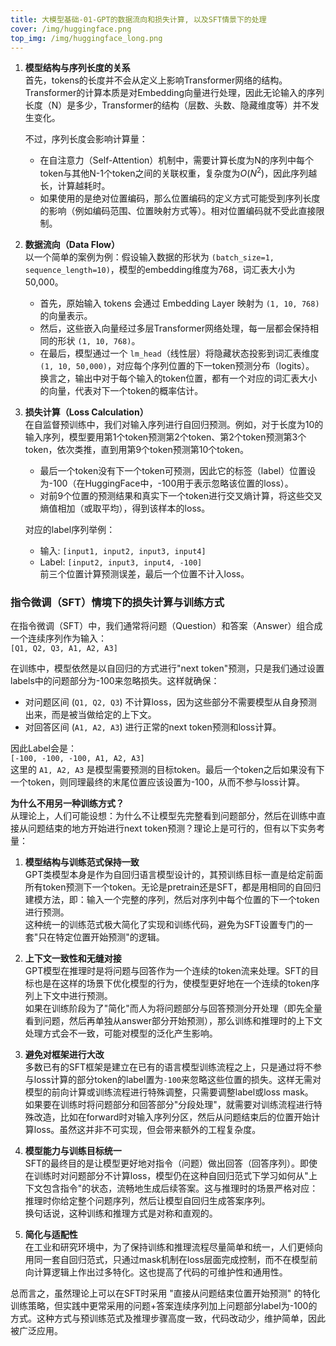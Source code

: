 ```yaml
---
title: 大模型基础-01-GPT的数据流向和损失计算, 以及SFT情景下的处理
cover: /img/huggingface.png
top_img: /img/huggingface_long.png
---
```


1. **模型结构与序列长度的关系**  
    首先，tokens的长度并不会从定义上影响Transformer网络的结构。Transformer的计算本质是对Embedding向量进行处理，因此无论输入的序列长度（N）是多少，Transformer的结构（层数、头数、隐藏维度等）并不发生变化。
    
    不过，序列长度会影响计算量：
    
    - 在自注意力（Self-Attention）机制中，需要计算长度为N的序列中每个token与其他N-1个token之间的关联权重，复杂度为$O(N^2)$，因此序列越长，计算越耗时。
    - 如果使用的是绝对位置编码，那么位置编码的定义方式可能受到序列长度的影响（例如编码范围、位置映射方式等）。相对位置编码就不受此直接限制。

2. **数据流向（Data Flow）**  
    以一个简单的案例为例：假设输入数据的形状为 `(batch_size=1, sequence_length=10)`，模型的embedding维度为768，词汇表大小为50,000。
    
    - 首先，原始输入 tokens 会通过 Embedding Layer 映射为 `(1, 10, 768)` 的向量表示。
    - 然后，这些嵌入向量经过多层Transformer网络处理，每一层都会保持相同的形状 `(1, 10, 768)`。
    - 在最后，模型通过一个 `lm_head`（线性层）将隐藏状态投影到词汇表维度 `(1, 10, 50,000)`，对应每个序列位置的下一token预测分布（logits）。  
        换言之，输出中对于每个输入的token位置，都有一个对应的词汇表大小的向量，代表对下一个token的概率估计。

3. **损失计算（Loss Calculation）**  
    在自监督预训练中，我们对输入序列进行自回归预测。例如，对于长度为10的输入序列，模型要用第1个token预测第2个token、第2个token预测第3个token，依次类推，直到用第9个token预测第10个token。
    
    - 最后一个token没有下一个token可预测，因此它的标签（label）位置设为-100（在HuggingFace中，-100用于表示忽略该位置的loss）。
    - 对前9个位置的预测结果和真实下一个token进行交叉熵计算，将这些交叉熵值相加（或取平均），得到该样本的loss。
    
    对应的label序列举例：
    
    - 输入: `[input1, input2, input3, input4]`
    - Label: `[input2, input3, input4, -100]`  
        前三个位置计算预测误差，最后一个位置不计入loss。

### 指令微调（SFT）情境下的损失计算与训练方式

在指令微调（SFT）中，我们通常将问题（Question）和答案（Answer）组合成一个连续序列作为输入：  
`[Q1, Q2, Q3, A1, A2, A3]`

在训练中，模型依然是以自回归的方式进行"next token"预测，只是我们通过设置labels中的问题部分为-100来忽略损失。这样就确保：

- 对问题区间 (`Q1, Q2, Q3`) 不计算loss，因为这些部分不需要模型从自身预测出来，而是被当做给定的上下文。
- 对回答区间 (`A1, A2, A3`) 进行正常的next token预测和loss计算。

因此Label会是：  
`[-100, -100, -100, A1, A2, A3]`  
这里的 `A1, A2, A3` 是模型需要预测的目标token。最后一个token之后如果没有下一个token，则同理最终的末尾位置应该设置为-100，从而不参与loss计算。

**为什么不用另一种训练方式？**  
从理论上，人们可能设想：为什么不让模型先完整看到问题部分，然后在训练中直接从问题结束的地方开始进行next token预测？理论上是可行的，但有以下实务考量：

1. **模型结构与训练范式保持一致**  
    GPT类模型本身是作为自回归语言模型设计的，其预训练目标一直是给定前面所有token预测下一个token。无论是pretrain还是SFT，都是用相同的自回归建模方法，即：输入一个完整的序列，然后对序列中每个位置的下一个token进行预测。  
    这种统一的训练范式极大简化了实现和训练代码，避免为SFT设置专门的一套"只在特定位置开始预测"的逻辑。
    
2. **上下文一致性和无缝对接**  
    GPT模型在推理时是将问题与回答作为一个连续的token流来处理。SFT的目标也是在这样的场景下优化模型的行为，使模型更好地在一个连续的token序列上下文中进行预测。  
    如果在训练阶段为了"简化"而人为将问题部分与回答预测分开处理（即先全量看到问题，然后再单独从answer部分开始预测），那么训练和推理时的上下文处理方式会不一致，可能对模型的泛化产生影响。
    
3. **避免对框架进行大改**  
    多数已有的SFT框架是建立在已有的语言模型训练流程之上，只是通过将不参与loss计算的部分token的label置为`-100`来忽略这些位置的损失。这样无需对模型的前向计算或训练流程进行特殊调整，只需要调整label或loss mask。  
    如果要在训练时将问题部分和回答部分"分段处理"，就需要对训练流程进行特殊改造，比如在forward时对输入序列分区，然后从问题结束后的位置开始计算loss。虽然这并非不可实现，但会带来额外的工程复杂度。
    
4. **模型能力与训练目标统一**  
    SFT的最终目的是让模型更好地对指令（问题）做出回答（回答序列）。即使在训练时对问题部分不计算loss，模型仍在这种自回归范式下学习如何从"上下文包含指令"的状态，流畅地生成后续答案。这与推理时的场景严格对应：推理时你给定整个问题序列，然后让模型自回归生成答案序列。  
    换句话说，这种训练和推理方式是对称和直观的。
    
5. **简化与适配性**  
    在工业和研究环境中，为了保持训练和推理流程尽量简单和统一，人们更倾向用同一套自回归范式，只通过mask机制在loss层面完成控制，而不在模型前向计算逻辑上作出过多特化。这也提高了代码的可维护性和通用性。

总而言之，虽然理论上可以在SFT时采用 "直接从问题结束位置开始预测" 的特化训练策略，但实践中更常采用的问题+答案连续序列加上问题部分label为-100的方式。这种方式与预训练范式及推理步骤高度一致，代码改动少，维护简单，因此被广泛应用。
